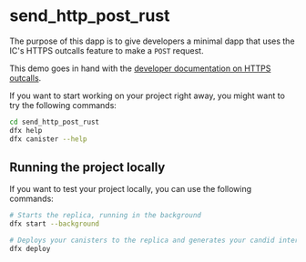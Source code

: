 # send_http_post_rust

The purpose of this dapp is to give developers a minimal dapp that uses the IC's HTTPS outcalls feature to make a `POST` request.

This demo goes in hand with the [developer documentation on HTTPS outcalls](https://internetcomputer.org/docs/current/developer-docs/integrations/https-outcalls/https-outcalls-post).

If you want to start working on your project right away, you might want to try the following commands:

```bash
cd send_http_post_rust
dfx help
dfx canister --help
```

## Running the project locally

If you want to test your project locally, you can use the following commands:

```bash
# Starts the replica, running in the background
dfx start --background

# Deploys your canisters to the replica and generates your candid interface
dfx deploy
```

